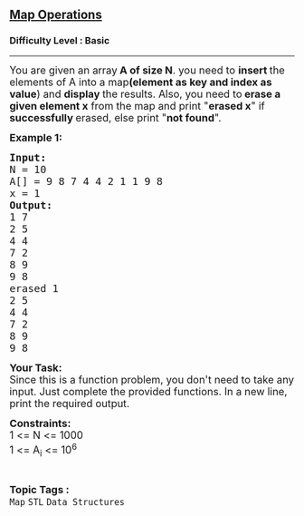 <h2><a href="https://practice.geeksforgeeks.org/problems/map-operations/1">Map Operations</a></h2><h3>Difficulty Level : Basic</h3><hr><div class="problems_problem_content__Xm_eO"><p><span style="font-size:18px">You are given an array<strong> A of size N</strong>. you need to <strong>insert </strong>the elements of A into a map<strong>(element as key and index as value</strong>) and <strong>display </strong>the results. Also, you need to<strong> erase a given element x</strong> from the map and print "<strong>erased x</strong>" if <strong>successfully </strong>erased, else print "<strong>not found</strong>".</span></p>

<p><span style="font-size:18px"><strong>Example 1:</strong></span></p>

<pre><span style="font-size:18px"><strong>Input:</strong>
N = 10
A[] = 9 8 7 4 4 2 1 1 9 8
x = 1
<strong>Output:</strong> 
1 7
2 5
4 4
7 2
8 9
9 8
erased 1
2 5
4 4
7 2
8 9
9 8</span>
</pre>

<p><span style="font-size:18px"><strong>Your Task:</strong><br>
Since this is a function problem, you don't need to take any input. Just complete the provided functions. In a new line, print the required output.</span></p>

<p><span style="font-size:18px"><strong>Constraints:</strong><br>
1 &lt;= N &lt;= 1000<br>
1 &lt;= A<sub>i</sub> &lt;= 10<sup>6</sup></span></p>
</div><br><p><span style=font-size:18px><strong>Topic Tags : </strong><br><code>Map</code>&nbsp;<code>STL</code>&nbsp;<code>Data Structures</code>&nbsp;